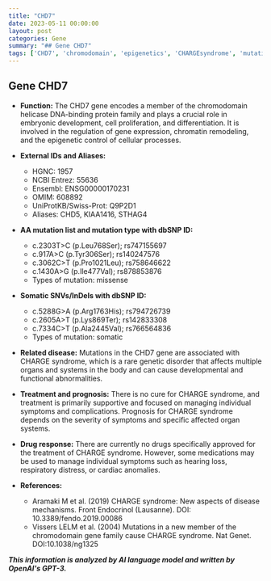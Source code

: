 ```yaml
---
title: "CHD7"
date: 2023-05-11 00:00:00
layout: post
categories: Gene
summary: "## Gene CHD7"
tags: ['CHD7', 'chromodomain', 'epigenetics', 'CHARGEsyndrome', 'mutation', 'somatic', 'treatment', 'prognosis']
---
```


## Gene CHD7
- **Function:** The CHD7 gene encodes a member of the chromodomain helicase DNA-binding protein family and plays a crucial role in embryonic development, cell proliferation, and differentiation. It is involved in the regulation of gene expression, chromatin remodeling, and the epigenetic control of cellular processes.

- **External IDs and Aliases:**
    - HGNC: 1957
    - NCBI Entrez: 55636
    - Ensembl: ENSG00000170231
    - OMIM: 608892
    - UniProtKB/Swiss-Prot: Q9P2D1
    - Aliases: CHD5, KIAA1416, STHAG4
    
- **AA mutation list and mutation type with dbSNP ID:**
    - c.2303T>C (p.Leu768Ser); rs747155697
    - c.917A>C (p.Tyr306Ser); rs140247576
    - c.3062C>T (p.Pro1021Leu); rs758646622
    - c.1430A>G (p.Ile477Val); rs878853876
    - Types of mutation: missense
       
- **Somatic SNVs/InDels with dbSNP ID:**
    - c.5288G>A (p.Arg1763His); rs794726739
    - c.2605A>T (p.Lys869Ter); rs142833308
    - c.7334C>T (p.Ala2445Val); rs766564836    
    - Types of mutation: somatic
    
- **Related disease:** Mutations in the CHD7 gene are associated with CHARGE syndrome, which is a rare genetic disorder that affects multiple organs and systems in the body and can cause developmental and functional abnormalities. 

- **Treatment and prognosis:** There is no cure for CHARGE syndrome, and treatment is primarily supportive and focused on managing individual symptoms and complications. Prognosis for CHARGE syndrome depends on the severity of symptoms and specific affected organ systems. 

- **Drug response:** There are currently no drugs specifically approved for the treatment of CHARGE syndrome. However, some medications may be used to manage individual symptoms such as hearing loss, respiratory distress, or cardiac anomalies.  

- **References:**
    - Aramaki M et al. (2019) CHARGE syndrome: New aspects of disease mechanisms. Front Endocrinol (Lausanne). DOI: 10.3389/fendo.2019.00086
    - Vissers LELM et al. (2004) Mutations in a new member of the chromodomain gene family cause CHARGE syndrome. Nat Genet. DOI:10.1038/ng1325

**_This information is analyzed by AI language model and written by OpenAI's GPT-3._**